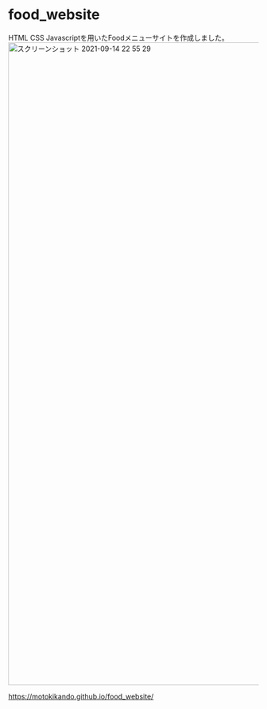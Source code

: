 # food_website
HTML CSS Javascriptを用いたFoodメニューサイトを作成しました。
<img width="1291" alt="スクリーンショット 2021-09-14 22 55 29" src="https://user-images.githubusercontent.com/81904192/133270765-3676fa93-c2f8-4638-af54-1173459bd676.png">

 https://motokikando.github.io/food_website/
